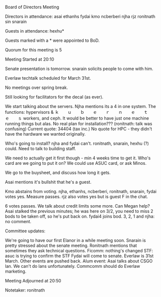 Board of Directors Meeting

Directors in attendance:
asai
ethanhs
fydai
kmo
ncberberi
njha
rjz
ronitnath
sin
snarain

Guests in attendance:
hexhu*

Guests marked with a * were appointed to BoD.

Quorum for this meeting is 5

Meeting Started at 20:10

Senate presentation is tomorrow. snarain solicits people to come with him. 

Everlaw techtalk scheduled for March 31st.

No meetings over spring break.

Still looking for facilitators for the decal (as ever).

We start talking about the servers.
Njha mentions its a 4 in one system. The functions: hypervisors & ｋ　　ｕ　　ｂ　　ｅ　　ｒ　　ｎ　　ｅ　　ｔ　　ｅ　　ｓ workers, and ceph.
It would be better to have just one machine running things but alas.
No real plan for installation??? (ronitnath: talk was confusing)
Current quote: 34404 (tax inc.)
No quote for HPC - they didn't have the hardware we wanted originally.

Who's going to install? njha and fydai can't.
ronitnath, snarain, hexhu (?) could.
Need to talk to building staff.

We need to actually get it first though - min 4 weeks time to get it.
Who's card are we going to put it on? We could use ASUC card, or ask Minos.

We go to the buysheet, and discuss how long it gets.

Asai mentions it's bullshit that he's a guest.

Kmo abstains from voting.
njha, ethanhs, ncberberi, ronitnath, snarain, fydai votes yes. Measure passes.
rjz also votes yes but is guest F in the chat.

6 votes passes.
We talk about credit limits some more. Can Megan help?
Asai stalked the previous minutes; he was here on 3/2, you need to miss 2 bods to be taken off, so he's put back on.
fydai4 joins bod. 3, 2, 1 and njha: no comment.

Committee updates:

We're going to have our first Elanor in a while meeting soon.
Snarain is pretty stressed about the senate meeting.
Ronitnath mentions that sometimes they ask technical questions.
Ficomm: nothing's changed
STF: asuc is trying to confirm the STF
Fydai will come to senate.
Everlaw is 31st March. Other events are pushed back.
Alum event: Asai talks about CSGO lan. We can't do lans unfortunately.
Commcomm should do Everlaw marketing.

Meeting Adjourned at 20:50

Notetaker: ronitnath
